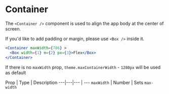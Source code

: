 
# Container

The `<Container />` component is used to align the app body at the center of screen.

If you'd like to add padding or margin, please use `<Box />` inside it.

```.jsx
<Container maxWidth={786} >
  <Box width={1} m={2} px={3}>Flex</Box>
</Container>
```

If there is no `maxWidth` prop, `theme.maxContainerWidth` - `1280px` will be used as default

Prop | Type | Description
---|---|--- | ---
`maxWidth` | Number | Sets `max-width`
